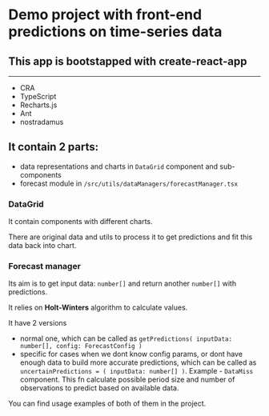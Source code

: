 # Demo project with front-end predictions on time-series data

## This app is bootstapped with create-react-app

---

- CRA
- TypeScript
- Recharts.js
- Ant
- nostradamus

## It contain 2 parts:

- data representations and charts in `DataGrid` component and sub-components
- forecast module in `/src/utils/dataManagers/forecastManager.tsx`

### DataGrid

It contain components with different charts.

There are original data and utils to process it to get predictions and fit this data back into chart.

### Forecast manager

Its aim is to get input data: `number[]` and return another `number[]` with predictions.

It relies on <strong>Holt-Winters</strong> algorithm to calculate values.

It have 2 versions

- normal one, which can be called as `getPredictions( inputData: number[], config: ForecastConfig )`
- specific for cases when we dont know config params, or dont have enough data to build more accurate predictions, which can be called as `uncertainPredictions = ( inputData: number[] )`. Example - `DataMiss` component. This fn calculate possible period size and number of observations to predict based on available data.

You can find usage examples of both of them in the project.
